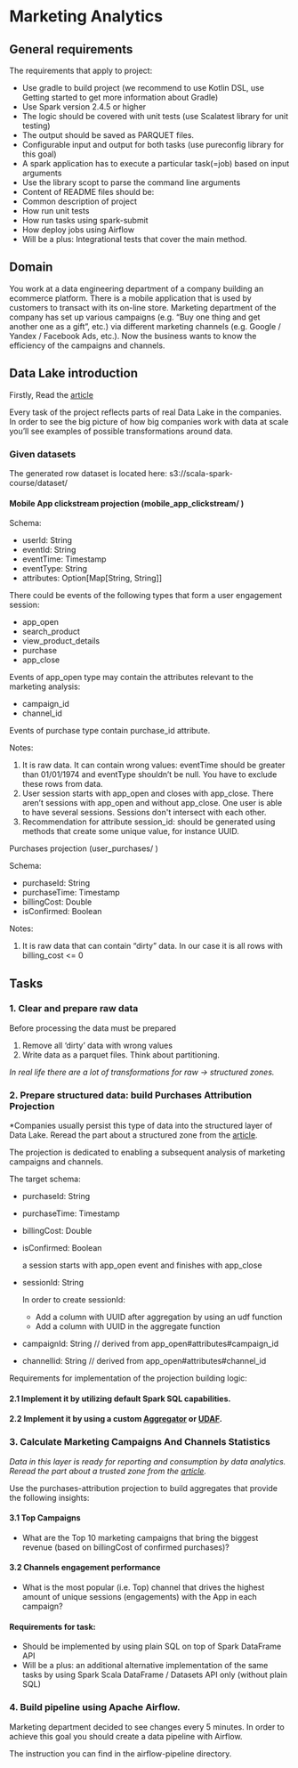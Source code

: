 # Marketing Analytics

## General requirements
The requirements that apply to project:
* Use gradle to build project (we recommend to use Kotlin DSL, use Getting started to get more information about Gradle)
* Use Spark version 2.4.5 or higher
* The logic should be covered with unit tests (use Scalatest library for unit testing)
* The output should be saved as PARQUET files.
* Configurable input and output for both tasks (use pureconfig library for this goal)
* A spark application has to execute a particular task(=job) based on input arguments
* Use the library scopt to parse the command line arguments
* Content of README files should be:
* Common description of project
* How run unit tests
* How run tasks using spark-submit
* How deploy jobs using Airflow
* Will be a plus: Integrational tests that cover the main method.
  
## Domain
  You work at a data engineering department of a company building an ecommerce platform. There is a mobile application that is used by customers to transact with its on-line store. Marketing department of the company has set up various campaigns (e.g. “Buy one thing and get another one as a gift”, etc.)  via different marketing channels (e.g. Google / Yandex / Facebook Ads, etc.).
  Now the business wants to know the efficiency of the campaigns and channels.


## Data Lake introduction

Firstly, Read the [article](https://medium.com/@lackshub/design-patterns-for-data-lakes-d6da14a0af1f "article")

Every task of the project reflects parts of real Data Lake in the companies. In order to see the big picture of how big companies work with data at scale you’ll see examples of possible transformations around data.

### Given datasets
The generated row dataset is located here: s3://scala-spark-course/dataset/

#### Mobile App clickstream projection (mobile_app_clickstream/ )
Schema:
- userId: String
- eventId: String
- eventTime: Timestamp
- eventType: String
- attributes: Option[Map[String, String]]

There could be events of the following types that form a user engagement session:

- app_open
- search_product
- view_product_details
- purchase
- app_close

Events of app_open type may contain the attributes relevant to the marketing analysis:
- campaign_id
- channel_id

Events of purchase type contain purchase_id attribute.

Notes:
1) It is raw data. It can contain wrong values: eventTime should be greater than 01/01/1974 and eventType shouldn’t be null. You have to exclude these rows from data.
2) User session starts  with app_open and closes with app_close. There aren’t sessions with app_open and without app_close. One user is able to have several sessions. Sessions don't intersect with each other.
3) Recommendation for attribute session_id: should be generated using methods that create some unique value, for instance UUID.

Purchases projection (user_purchases/ )

Schema:
- purchaseId: String
- purchaseTime: Timestamp
- billingCost: Double
- isConfirmed: Boolean

Notes:
1) It is raw data that can contain “dirty” data. In our case it is all rows with billing_cost <= 0

## Tasks
### 1. Clear and prepare raw data

Before processing the data must be prepared
1) Remove all ‘dirty’ data with wrong values
2) Write data as a parquet files. Think about partitioning.

*In real life there are a lot of transformations for raw -> structured zones.*

### 2. Prepare structured data: build Purchases Attribution Projection

   *Companies usually persist this type of data into the structured layer of Data Lake.
   Reread the part about a structured zone from the [article](https://medium.com/@lackshub/design-patterns-for-data-lakes-d6da14a0af1f "article").

   The projection is dedicated to enabling a subsequent analysis of marketing campaigns and channels. 

The target schema:
- purchaseId: String
- purchaseTime: Timestamp
- billingCost: Double
- isConfirmed: Boolean

   a session starts with app_open event and finishes with app_close
- sessionId: String 

   In order to create sessionId:
  * Add a column with UUID after aggregation by using an udf function
  * Add a column with UUID in the aggregate function
  
- campaignId: String  // derived from app_open#attributes#campaign_id
- channelIid: String    // derived from app_open#attributes#channel_id

Requirements for implementation of the projection building logic:
#### 2.1 Implement it by utilizing default Spark SQL capabilities.
#### 2.2 Implement it by using a custom [Aggregator](https://spark.apache.org/docs/latest/api/java/org/apache/spark/sql/expressions/Aggregator.html "Aggregator") or [UDAF](https://spark.apache.org/docs/latest/api/java/org/apache/spark/sql/expressions/UserDefinedAggregateFunction.html "UDAF").

### 3. Calculate Marketing Campaigns And Channels Statistics

*Data in this layer is ready for reporting and consumption by data analytics.
Reread the part about a trusted zone from the [article](https://medium.com/@lackshub/design-patterns-for-data-lakes-d6da14a0af1f "article").*

Use the purchases-attribution projection to build aggregates that provide the following insights:

#### 3.1 Top Campaigns
- What are the Top 10 marketing campaigns that bring the biggest revenue (based on billingCost of confirmed purchases)?

#### 3.2 Channels engagement performance
- What is the most popular (i.e. Top) channel that drives the highest amount of unique sessions (engagements)  with the App in each campaign?

#### Requirements for task:
- Should be implemented by using plain SQL on top of Spark DataFrame API
- Will be a plus: an additional alternative implementation of the same tasks by using Spark Scala DataFrame / Datasets  API only (without plain SQL)

### 4. Build pipeline using Apache Airflow.

Marketing department decided to see changes every 5 minutes. 
In order to achieve this goal you should create a data pipeline with Airflow.

The instruction you can find in the airflow-pipeline directory.

